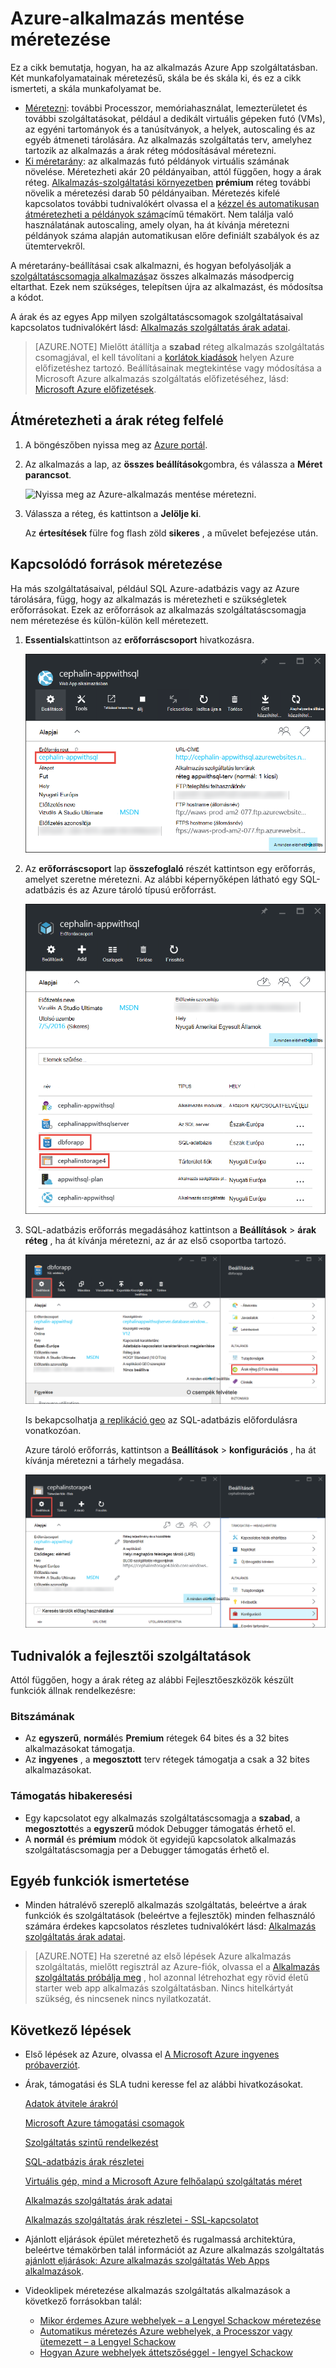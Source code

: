 <properties
    pageTitle="Azure-alkalmazás mentése méretezni |} Microsoft Azure"
    description="Megtudhatja, hogy miként méretezheti be az alkalmazás hozzáadása a beosztását, és a szolgáltatások Azure App szolgáltatásban."
    services="app-service"
    documentationCenter=""
    authors="cephalin"
    manager="wpickett"
    editor="mollybos"/>

<tags
    ms.service="app-service"
    ms.workload="na"
    ms.tgt_pltfrm="na"
    ms.devlang="na"
    ms.topic="article"
    ms.date="07/05/2016"
    ms.author="cephalin"/>

# <a name="scale-up-an-app-in-azure"></a>Azure-alkalmazás mentése méretezése #

Ez a cikk bemutatja, hogyan, ha az alkalmazás Azure App szolgáltatásban. Két munkafolyamatainak méretezésű, skála be és skála ki, és ez a cikk ismerteti, a skála munkafolyamat be.

- [Méretezni](https://en.wikipedia.org/wiki/Scalability#Horizontal_and_vertical_scaling): további Processzor, memóriahasználat, lemezterületet és további szolgáltatásokat, például a dedikált virtuális gépeken futó (VMs), az egyéni tartományok és a tanúsítványok, a helyek, autoscaling és az egyéb átmeneti tárolására. Az alkalmazás szolgáltatás terv, amelyhez tartozik az alkalmazás a árak réteg módosításával méretezni.
- [Ki méretarány](https://en.wikipedia.org/wiki/Scalability#Horizontal_and_vertical_scaling): az alkalmazás futó példányok virtuális számának növelése.
Méretezheti akár 20 példányaiban, attól függően, hogy a árak réteg. [Alkalmazás-szolgáltatási környezetben](../app-service/app-service-app-service-environments-readme.md) **prémium** réteg további növelik a méretezési darab 50 példányaiban. Méretezés kifelé kapcsolatos további tudnivalókért olvassa el a [kézzel és automatikusan átméretezheti a példányok száma](../monitoring-and-diagnostics/insights-how-to-scale.md)című témakört. Nem találja való használatának autoscaling, amely olyan, ha át kívánja méretezni példányok száma alapján automatikusan előre definiált szabályok és az ütemtervekről.

A méretarány-beállításai csak alkalmazni, és hogyan befolyásolják a [szolgáltatáscsomagja alkalmazás](../app-service/azure-web-sites-web-hosting-plans-in-depth-overview.md)az összes alkalmazás másodpercig eltarthat.
Ezek nem szükséges, telepítsen újra az alkalmazást, és módosítsa a kódot.

A árak és az egyes App milyen szolgáltatáscsomagok szolgáltatásaival kapcsolatos tudnivalókért lásd: [Alkalmazás szolgáltatás árak adatai](/pricing/details/web-sites/).  

> [AZURE.NOTE] Mielőtt átállítja a **szabad** réteg alkalmazás szolgáltatás csomagjával, el kell távolítani a [korlátok kiadások](/pricing/spending-limits/) helyen Azure előfizetéshez tartozó. Beállításainak megtekintése vagy módosítása a Microsoft Azure alkalmazás szolgáltatás előfizetéséhez, lásd: [Microsoft Azure előfizetések][azuresubscriptions].

<a name="scalingsharedorbasic"></a>
<a name="scalingstandard"></a>

## <a name="scale-up-your-pricing-tier"></a>Átméretezheti a árak réteg felfelé

1. A böngészőben nyissa meg az [Azure portál][portal].

2. Az alkalmazás a lap, az **összes beállítások**gombra, és válassza a **Méret parancsot**.

    ![Nyissa meg az Azure-alkalmazás mentése méretezni.][ChooseWHP]

4. Válassza a réteg, és kattintson a **Jelölje ki**.

    Az **értesítések** fülre fog flash zöld **sikeres** , a művelet befejezése után.

<a name="ScalingSQLServer"></a>
## <a name="scale-related-resources"></a>Kapcsolódó források méretezése
Ha más szolgáltatásaival, például SQL Azure-adatbázis vagy az Azure tárolására, függ, hogy az alkalmazás is méretezheti e szükségletek erőforrásokat. Ezek az erőforrások az alkalmazás szolgáltatáscsomagja nem méretezése és külön-külön kell méretezett.

1. **Essentials**kattintson az **erőforráscsoport** hivatkozásra.

    ![Az Azure-alkalmazás kapcsolódó erőforrásokat méretezése](./media/web-sites-scale/RGEssentialsLink.png)

2. Az **erőforráscsoport** lap **összefoglaló** részét kattintson egy erőforrás, amelyet szeretne méretezni. Az alábbi képernyőképen látható egy SQL-adatbázis és az Azure tároló típusú erőforrást.

    ![Nyissa meg azt az erőforrás csoport lap, ha át kívánja méretezni az Azure-alkalmazás mentése](./media/web-sites-scale/ResourceGroup.png)

3. SQL-adatbázis erőforrás megadásához kattintson a **Beállítások** > **árak réteg** , ha át kívánja méretezni, az ár az első csoportba tartozó.

    ![Az SQL-adatbázis kódmentes az Azure-alkalmazás mentése méretezése](./media/web-sites-scale/ScaleDatabase.png)

    Is bekapcsolhatja [a replikáció geo](../sql-database/sql-database-geo-replication-overview.md) az SQL-adatbázis előfordulásra vonatkozóan.

    Azure tároló erőforrás, kattintson a **Beállítások** > **konfigurációs** , ha át kívánja méretezni a tárhely megadása.

    ![Az Azure tárterület-fiókot az Azure-alkalmazás által használt méretezése](./media/web-sites-scale/ScaleStorage.png)

<a name="devfeatures"></a>
## <a name="learn-about-developer-features"></a>Tudnivalók a fejlesztői szolgáltatások
Attól függően, hogy a árak réteg az alábbi Fejlesztőeszközök készült funkciók állnak rendelkezésre:

### <a name="bitness"></a>Bitszámának ###

- Az **egyszerű**, **normál**és **Premium** rétegek 64 bites és a 32 bites alkalmazásokat támogatja.
- Az **ingyenes** , a **megosztott** terv rétegek támogatja a csak a 32 bites alkalmazásokat.

### <a name="debugger-support"></a>Támogatás hibakeresési ###

- Egy kapcsolatot egy alkalmazás szolgáltatáscsomagja a **szabad**, a **megosztott**és a **egyszerű** módok Debugger támogatás érhető el.
- A **normál** és **prémium** módok öt egyidejű kapcsolatok alkalmazás szolgáltatáscsomagja per a Debugger támogatás érhető el.

<a name="OtherFeatures"></a>
## <a name="learn-about-other-features"></a>Egyéb funkciók ismertetése

- Minden hátralévő szereplő alkalmazás szolgáltatás, beleértve a árak funkciók és szolgáltatások (beleértve a fejlesztők) minden felhasználó számára érdekes kapcsolatos részletes tudnivalókért lásd: [Alkalmazás szolgáltatás árak adatai](/pricing/details/web-sites/).

>[AZURE.NOTE] Ha szeretné az első lépések Azure alkalmazás szolgáltatás, mielőtt regisztrál az Azure-fiók, olvassa el a [Alkalmazás szolgáltatás próbálja meg](http://go.microsoft.com/fwlink/?LinkId=523751) , hol azonnal létrehozhat egy rövid életű starter web app alkalmazás szolgáltatásban. Nincs hitelkártyát szükség, és nincsenek nincs nyilatkozatát.

<a name="Next Steps"></a>
## <a name="next-steps"></a>Következő lépések

- Első lépések az Azure, olvassa el [A Microsoft Azure ingyenes próbaverziót](/pricing/free-trial/).
- Árak, támogatási és SLA tudni keresse fel az alábbi hivatkozásokat.

    [Adatok átvitele árakról](/pricing/details/data-transfers/)

    [Microsoft Azure támogatási csomagok](/support/plans/)

    [Szolgáltatás szintű rendelkezést](/support/legal/sla/)

    [SQL-adatbázis árak részletei](/pricing/details/sql-database/)

    [Virtuális gép, mind a Microsoft Azure felhőalapú szolgáltatás méret][vmsizes]

    [Alkalmazás szolgáltatás árak adatai](/pricing/details/app-service/)

    [Alkalmazás szolgáltatás árak részletei - SSL-kapcsolatot](/pricing/details/web-sites/#ssl-connections)

- Ajánlott eljárások épület méretezhető és rugalmassá architektúra, beleértve témakörben talál információt az Azure alkalmazás szolgáltatás [ajánlott eljárások: Azure alkalmazás szolgáltatás Web Apps alkalmazások](http://blogs.msdn.com/b/windowsazure/archive/2014/02/10/best-practices-windows-azure-websites-waws.aspx).

- Videoklipek méretezése alkalmazás szolgáltatás alkalmazások a következő forrásokban talál:

    - [Mikor érdemes Azure webhelyek – a Lengyel Schackow méretezése](/documentation/videos/azure-web-sites-free-vs-standard-scaling/)
    - [Automatikus méretezés Azure webhelyek, a Processzor vagy ütemezett – a Lengyel Schackow](/documentation/videos/auto-scaling-azure-web-sites/)
    - [Hogyan Azure webhelyek áttetszőséggel - lengyel Schackow](/documentation/videos/how-azure-web-sites-scale/)


<!-- LINKS -->
[vmsizes]:/pricing/details/app-service/
[SQLaccountsbilling]:http://go.microsoft.com/fwlink/?LinkId=234930
[azuresubscriptions]:http://go.microsoft.com/fwlink/?LinkID=235288
[portal]: https://portal.azure.com/

<!-- IMAGES -->
[ChooseWHP]: ./media/web-sites-scale/scale1ChooseWHP.png
[ChooseBasicInstances]: ./media/web-sites-scale/scale2InstancesBasic.png
[SaveButton]: ./media/web-sites-scale/05SaveButton.png
[BasicComplete]: ./media/web-sites-scale/06BasicComplete.png
[ScaleStandard]: ./media/web-sites-scale/scale3InstancesStandard.png
[Autoscale]: ./media/web-sites-scale/scale4AutoScale.png
[SetTargetMetrics]: ./media/web-sites-scale/scale5AutoScaleTargetMetrics.png
[SetFirstRule]: ./media/web-sites-scale/scale6AutoScaleFirstRule.png
[SetSecondRule]: ./media/web-sites-scale/scale7AutoScaleSecondRule.png
[SetThirdRule]: ./media/web-sites-scale/scale8AutoScaleThirdRule.png
[SetRulesFinal]: ./media/web-sites-scale/scale9AutoScaleFinal.png
[ResourceGroup]: ./media/web-sites-scale/scale10ResourceGroup.png
[ScaleDatabase]: ./media/web-sites-scale/scale11SQLScale.png
[GeoReplication]: ./media/web-sites-scale/scale12SQLGeoReplication.png
